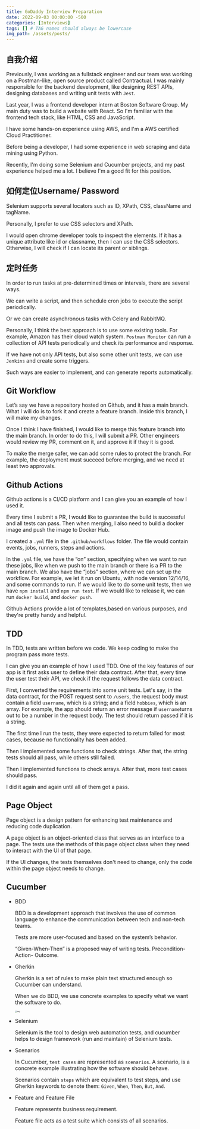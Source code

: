 ```yaml
---
title: GoDaddy Interview Preparation
date: 2022-09-03 00:00:00 -500
categories: [Interviews]
tags: [] # TAG names should always be lowercase
img_path: /assets/posts/
---
```


## 自我介绍

Previously, I was working as a fullstack engineer and our team was working on a Postman-like, open source product called Contractual. I was mainly responsible for the backend development, like designing REST APIs, designing databases and writing unit tests with `Jest`. 

Last year, I was a frontend developer intern at Boston Software Group. My main duty was to build a website with React. So I'm familiar with the frontend tech stack, like HTML, CSS and JavaScript.

I have some hands-on experience using AWS, and I'm a AWS certified Cloud Practitioner.

Before being a developer, I had some experience in web scraping and data mining using Python.

Recently, I'm doing some Selenium and Cucumber projects, and my past experience helped me a lot. I believe I'm a good fit for this position.

## 如何定位Username/ Password

Selenium supports several locators such as ID, XPath, CSS, className and tagName. 

Personally, I prefer to use CSS selectors and XPath.

I would open chrome developer tools to inspect the elements. If it has a unique attribute like id or classname, then I can use the CSS selectors. Otherwise, I will check if I can locate its parent or siblings. 

## 定时任务

In order to run tasks at pre-determined times or intervals, there are several ways.

We can write a script, and then schedule cron jobs to execute the script periodically.

Or we can create asynchronous tasks with Celery and RabbitMQ.

Personally, I think the best approach is to use some existing tools. For example, Amazon has their cloud watch system. `Postman Monitor` can run a collection of API tests periodically and check its performance and response. 

If we have not only API tests, but also some other unit tests, we can use `Jenkins` and create some triggers. 

Such ways are easier to implement, and can generate reports automatically.

## Git Workflow

Let’s say we have a repository hosted on Github, and it has a main branch. What I will do is to fork it and create a feature branch. Inside this branch, I will make my changes. 

Once I think I have finished, I would like to merge this feature branch into the main branch. In order to do this, I will submit a PR. Other engineers would review my PR, comment on it, and approve it if they it is good.

To make the merge safer, we can add some rules to protect the branch. For example, the deployment must succeed before merging, and we need at least two approvals.

## Github Actions

Github actions is a CI/CD platform and I can give you an example of how I used it.

Every time I submit a PR, I would like to guarantee the build is successful and all tests can pass. Then when merging, I also need to build a docker image and push the image to Docker Hub.

I created a `.yml` file in the `.github/workflows` folder. The file would contain events, jobs, runners, steps and actions.

In the `.yml` file, we have the “on” section, specifying when we want to run these jobs, like when we push to the main branch or there is a PR to the main branch. We also have the “jobs” section, where we can set up the workflow. For example, we let it run on Ubuntu, with node version 12/14/16, and some commands to run. If we would like to do some unit tests, then we have `npm install` and `npm run test`. If we would like to release it, we can run `docker build`, and `docker push`.

Github Actions provide a lot of templates,based on various purposes, and they're pretty handy and helpful.

## TDD

In TDD, tests are written before we code. We keep coding to make the program pass more tests.

I can give you an example of how I used TDD. One of the key features of our app is it first asks user to define their data contract. After that, every time the user test their API, we check if the request follows the data contract. 

First, I converted the requirements into some unit tests. Let's say, in the data contract, for the POST request sent to `/users`, the request body must contain a field `username`, which is a string; and a field `hobbies`, which is an array. For example, the app should return an error message if `username`turns out to be a number in the request body. The test should return passed if it is a string. 

The first time I run the tests, they were expected to return failed for most cases, because no functionality has been added. 

Then I implemented some functions to check strings. After that, the string tests should all pass, while others still failed.

Then I implemented functions to check arrays. After that, more test cases should pass.

I did it again and again until all of them got a pass.



## Page Object

Page object is a design pattern for enhancing test maintenance and reducing code duplication. 

A page object is an object-oriented class that serves as an interface to a page. The tests use the methods of this page object class when they need to interact with the UI of that page.

If the UI changes, the tests themselves don't need to change, only the code within the page object needs to change.



## Cucumber

- BDD

  BDD is a development approach that involves the use of common language to enhance the communication between tech and non-tech teams. 

  Tests are more user-focused and based on the system’s behavior. 

  “Given-When-Then” is a proposed way of writing tests. Precondition- Action- Outcome.

- Gherkin

  Gherkin is a set of rules to make plain text structured enough so Cucumber can understand.

  When we do BDD, we use concrete examples to specify what we want the software to do.

  <img src="https://lh3.googleusercontent.com/DeWTm7ky_2XRQi6FKWrlA5ToHV-lTsSDpaFinSp9jT5Hy9WAxla7qB85vwXU4YiV6NTjPn8tDv6-OcLqQEe-5UJSBn8qvYYJQcDVyLfRS3ULEUn0xOGU5aKpBnJ5R5__rQ0amHt0DwP5bdecFGm2dCC-gRYdaZjgL-vTRvYUWd4jTu_Dk01HWk4qlQ" alt="img" style="zoom:33%;" />

- Selenium

  Selenium is the tool to design web automation tests, and cucumber helps to design framework (run and maintain) of Selenium tests.

- Scenarios

  In Cucumber, `test cases` are represented as `scenarios`. A scenario, is a concrete example illustrating how the software should behave.

  Scenarios contain `steps` which are equivalent to test steps, and use Gherkin keywords to denote them: `Given`, `When`, `Then`, `But`, `And`.

- Feature and Feature File

  Feature represents business requirement.

  Feature file acts as a test suite which consists of all scenarios.